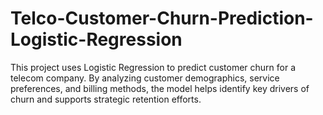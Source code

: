 # Telco-Customer-Churn-Prediction-Logistic-Regression
This project uses Logistic Regression to predict customer churn for a telecom company. By analyzing customer demographics, service preferences, and billing methods, the model helps identify key drivers of churn and supports strategic retention efforts.
